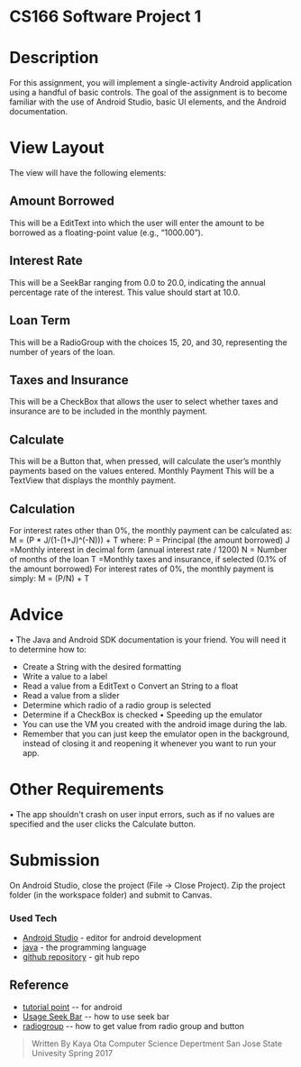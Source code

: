# CS166 Software Project 1 
# Description
For this assignment, you will implement a single-activity Android application using a handful of basic controls. The goal of the assignment is to become familiar with the use of Android Studio, basic UI elements, and the Android documentation.
# View Layout
The view will have the following elements:
## Amount Borrowed
This will be a EditText into which the user will enter the amount to be borrowed as a floating-point value (e.g., “1000.00”).
## Interest Rate
This will be a SeekBar ranging from 0.0 to 20.0, indicating the annual percentage rate of the interest. This value should start at 10.0.
## Loan Term
This will be a RadioGroup with the choices 15, 20, and 30, representing the number of years of the loan.
## Taxes and Insurance
This will be a CheckBox that allows the user to select whether taxes and insurance are to be included in the monthly payment.
## Calculate
This will be a Button that, when pressed, will calculate the user’s monthly payments based on the values entered.
Monthly Payment
This will be a TextView that displays the monthly payment.
## Calculation
For interest rates other than 0%, the monthly payment can be calculated as:
M = (P * J/(1-(1+J)^(-N))) + T
where:
P = Principal (the amount borrowed)
J =Monthly interest in decimal form (annual interest rate / 1200) N = Number of months of the loan
T =Monthly taxes and insurance, if selected (0.1% of the amount borrowed) For interest rates of 0%, the monthly payment is simply:
M = (P/N) + T
# Advice
• The Java and Android SDK documentation is your friend. You will need it to determine how to:
- Create a String with the desired formatting
- Write a value to a label
- Read a value from a EditText o Convert an String to a float 
- Read a value from a slider
- Determine which radio of a radio group is selected
- Determine if a CheckBox is checked
• Speeding up the emulator
-  You can use the VM you created with the android image during the lab.
- Remember that you can just keep the emulator open in the background, instead of closing it and reopening it whenever you want to run your app.

# Other Requirements
• The app shouldn't crash on user input errors, such as if no values are specified and the user clicks the Calculate button.

# Submission
On Android Studio, close the project (File -> Close Project). Zip the project folder (in the workspace folder) and submit to Canvas.

### Used Tech

* [Android Studio] - editor for android development
* [java] - the programming language 
* [github repository] - git hub repo

## Reference 
* [tutorial point] -- for android
* [Usage Seek Bar] -- how to use seek bar
* [radiogroup] -- how to get value from radio group and button



> Written By Kaya Ota 
> Computer Science Depertment 
> San Jose State Univesity 
> Spring 2017


[//]: # (These are reference links used in the body of this note and get stripped out when the markdown processor does its job. There is no need to format nicely because it shouldn't be seen. Thanks SO - http://stackoverflow.com/questions/4823468/store-comments-in-markdown-syntax) 
   [Android Studio]: <https://developer.android.com/studio/index.html>
   [java]: <http://www.oracle.com/technetwork/java/javase/downloads/jdk8-downloads-2133151.html>
   [github repository]: <https://github.com/28kayak/MortgageCalculator>
   [Usage Seek Bar]: <http://techbooster.jpn.org/andriod/ui/8329/>
   [text view]: <https://akira-watson.com/android/textview.html>
   [radiogroup]: <https://www.tutorialspoint.com/android/android_radiogroup_control.htm>
   [tutorial point]: <https://www.tutorialspoint.com/android/index.htm>
   [Gulp]: <http://gulpjs.com>
